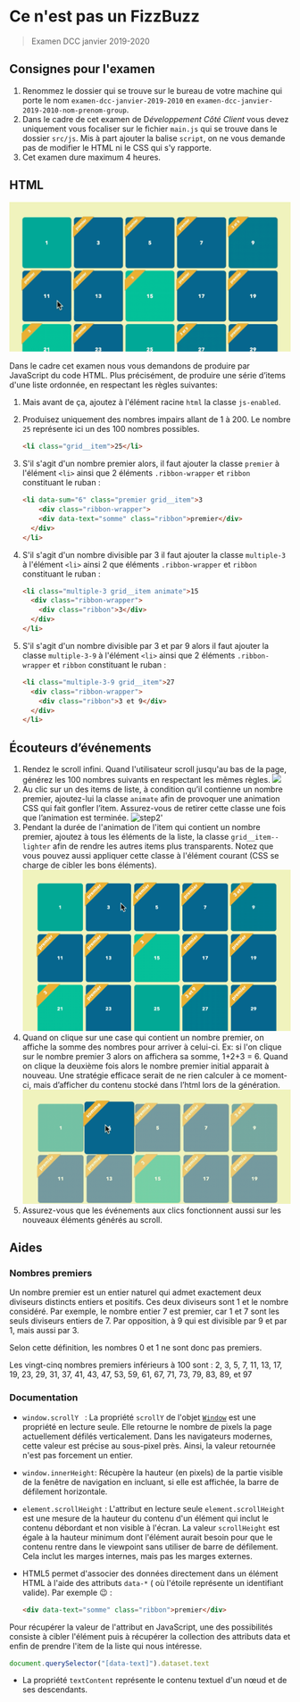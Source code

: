 # Ce n'est pas un FizzBuzz

> Examen DCC janvier 2019-2020

## Consignes pour l'examen

1. Renommez le dossier qui se trouve sur le bureau de votre machine qui porte le nom `examen-dcc-janvier-2019-2010` en `examen-dcc-janvier-2019-2010-nom-prenom-group`.
1. Dans le cadre de cet examen de D*éveloppement Côté Client* vous devez uniquement vous focaliser sur le fichier `main.js` qui se trouve dans le dossier `src/js`. Mis à part ajouter la balise `script`, on ne vous demande pas de modifier le HTML ni le CSS qui s'y rapporte.
1. Cet examen dure maximum 4 heures.

## HTML

![step1](./img/step1.gif)

Dans le cadre cet examen nous vous demandons de produire par JavaScript du code HTML. Plus précisément, de produire une série d’items d'une liste ordonnée, en respectant les règles suivantes:

1. Mais avant de ça, ajoutez à l'élément racine `html` la classe `js-enabled`.
1. Produisez uniquement des nombres impairs allant de 1 à 200. Le nombre `25` représente ici un des 100 nombres possibles.

    ~~~html
    <li class="grid__item">25</li>
    ~~~

1. S'il s'agit d'un nombre premier alors, il faut ajouter la classe `premier` à l'élément `<li>` ainsi que 2 éléments `.ribbon-wrapper` et `ribbon` constituant le ruban :

    ~~~html
    <li data-sum="6" class="premier grid__item">3
    	<div class="ribbon-wrapper">
        <div data-text="somme" class="ribbon">premier</div>
      </div>
    </li>
    ~~~

1. S'il s'agit d'un nombre divisible par 3 il faut ajouter la classe `multiple-3` à l'élément `<li>` ainsi 2 que éléments `.ribbon-wrapper` et `ribbon` constituant le ruban :

    ~~~html
    <li class="multiple-3 grid__item animate">15
      <div class="ribbon-wrapper">
        <div class="ribbon">3</div>
      </div>
    </li>
    ~~~

1. S'il s'agit d'un nombre divisible par 3 et par 9 alors il faut ajouter la classe `multiple-3-9`  à l'élément `<li>` ainsi que 2 éléments `.ribbon-wrapper` et `ribbon` constituant le ruban :

    ~~~HTML
    <li class="multiple-3-9 grid__item">27
      <div class="ribbon-wrapper">
        <div class="ribbon">3 et 9</div>
      </div>
    </li>
    ~~~

## Écouteurs d’événements

1. Rendez le scroll infini. Quand l'utilisateur scroll jusqu'au bas de la page, générez les 100 nombres suivants en respectant les mêmes règles.
	![](./img/step4.gif)
1. Au clic sur un des items de liste, à condition qu’il contienne un nombre premier, ajoutez-lui la classe `animate` afin de provoquer une animation CSS qui fait gonfler l’item. Assurez-vous de retirer cette classe une fois que l’animation est terminée.
	![step2'](./img/step2.gif)
1. Pendant la durée de l'animation de l'item qui contient un nombre premier, ajoutez à tous les éléments de la liste, la classe `grid__item--lighter` afin de rendre les autres items plus transparents. Notez que vous pouvez aussi appliquer cette classe à l'élément courant (CSS se charge de cibler les bons éléments).
	![step3](./img/step3.gif)
1. Quand on clique sur une case qui contient un nombre premier, on affiche la somme des nombres pour arriver à celui-ci. Ex: si l'on clique sur le nombre premier 3 alors on affichera sa somme, 1+2+3 = 6. Quand on clique la deuxième fois alors le nombre premier initial apparait à nouveau. Une stratégie efficace serait de ne rien calculer à ce moment-ci, mais d’afficher du contenu stocké dans l’html lors de la génération.
	![step5](./img/step6.gif)
1. Assurez-vous que les événements aux clics fonctionnent aussi sur les nouveaux éléments générés au scroll.

## Aides

### Nombres premiers

Un nombre premier est un entier naturel qui admet exactement deux diviseurs distincts entiers et positifs. Ces deux diviseurs sont 1 et le nombre considéré. Par exemple, le nombre entier 7 est premier, car 1 et 7 sont les seuls diviseurs entiers de 7. Par opposition, à 9 qui est divisible par 9 et par 1, mais aussi par 3. 

Selon cette définition, les nombres 0 et 1 ne sont donc pas premiers.

Les vingt-cinq nombres premiers inférieurs à 100 sont :
2, 3, 5, 7, 11, 13, 17, 19, 23, 29, 31, 37, 41, 43, 47, 53, 59, 61, 67, 71, 73, 79, 83, 89, et 97

### Documentation

* `window.scrollY ` : La propriété `scrollY` de l'objet [`Window`](https://developer.mozilla.org/fr/docs/Web/API/Window) est une propriété en lecture seule. Elle retourne le nombre de pixels la page actuellement défilés verticalement. Dans les navigateurs modernes, cette valeur est précise au sous-pixel près. Ainsi, la valeur retournée n'est pas forcement un entier.

* `window.innerHeight`: Récupère la hauteur (en pixels) de la partie visible de la fenêtre de navigation en incluant, si elle est affichée, la barre de défilement horizontale.

* `element.scrollHeight` : L'attribut en lecture seule `element.scrollHeight` est une mesure de la hauteur du contenu d'un élément qui inclut le contenu débordant et non visible à l'écran. La valeur `scrollHeight` est égale à la hauteur minimum dont l'élément aurait besoin pour que le contenu rentre dans le viewpoint sans utiliser de barre de défilement. Cela inclut les marges internes, mais pas les marges externes.

* HTML5 permet d'associer des données directement dans un élément HTML à l'aide des attributs `data-*` ( où l'étoile représente un identifiant valide). Par exemple 😉 : 
  
    ```html
    <div data-text="somme" class="ribbon">premier</div>
    ```
Pour récupérer la valeur de l'attribut en JavaScript, une des possibilités consiste à cibler l'élément puis à récupérer la collection des attributs data et enfin de prendre l'item de la liste qui nous intéresse.
   ```javascript
document.querySelector("[data-text]").dataset.text
   ```

* La propriété `textContent` représente le contenu textuel d'un nœud et de ses descendants.

